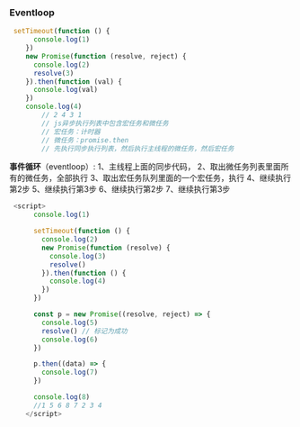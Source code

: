 ### Eventloop

```js
 setTimeout(function () {
      console.log(1)
    })
    new Promise(function (resolve, reject) {
      console.log(2)
      resolve(3)
    }).then(function (val) {
      console.log(val)
    })
    console.log(4)
        // 2 4 3 1
        // js异步执行列表中包含宏任务和微任务
        // 宏任务：计时器
        // 微任务：promise.then
        // 先执行同步执行列表，然后执行主线程的微任务，然后宏任务
```

**事件循环**（eventloop）:
1、主线程上面的同步代码，
2、取出微任务列表里面所有的微任务，全部执行
3、取出宏任务队列里面的一个宏任务，执行
4、继续执行第2步
5、继续执行第3步
6、继续执行第2步
7、继续执行第3步

```js
 <script>
      console.log(1)

      setTimeout(function () {
        console.log(2)
        new Promise(function (resolve) {
          console.log(3)
          resolve()
        }).then(function () {
          console.log(4)
        })
      })

      const p = new Promise((resolve, reject) => {
        console.log(5)
        resolve() // 标记为成功
        console.log(6)
      })

      p.then((data) => {
        console.log(7)
      })

      console.log(8)
      //1 5 6 8 7 2 3 4
    </script>
```

